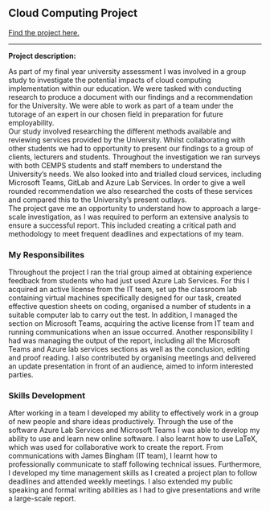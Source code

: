 ## Cloud Computing Project

[Find the project here.](/pdf/MTH3035_Group_9_Final_Report.pdf)

---

**Project description:** 

As part of my final year university assessment I was involved in a group study to investigate the potential impacts of cloud computing implementation within our education. We were tasked with conducting research to produce a document with our findings and a recommendation for the University. We were able to work as part of a team under the tutorage of an expert in our chosen field in preparation for future employability.
<br>
Our study involved researching the different methods available and reviewing services provided by the University. Whilst collaborating with other students we had to opportunity to present our findings to a group of clients, lecturers and students. Throughout the investigation we ran surveys with both CEMPS students and staff members to understand the University’s needs. We also looked into and trialled cloud services, including Microsoft Teams, GitLab and Azure Lab Services. In order to give a well rounded recommendation we also researched the costs of these services and compared this to the University’s present outlays.
<br>
The project gave me an opportunity to understand how to approach a large-scale investigation, as I was required to perform an extensive analysis to ensure a successful report. This included creating a critical path and methodology to meet frequent deadlines and expectations of my team.

### My Responsibilites
Throughout the project I ran the trial group aimed at obtaining experience feedback from students who had just used Azure Lab Services. For this I acquired an active license from the IT team, set up the classroom lab containing virtual machines specifically designed for our task, created effective question sheets on coding, organised a number of students in a suitable computer lab to carry out the test. In addition, I managed the section on Microsoft Teams, acquiring the active license from IT team and running communications when an issue occurred. Another responsibility I had was managing the output of the report, including all the Microsoft Teams and Azure lab services sections as well as the conclusion, editing and proof reading. I also contributed by organising meetings and delivered an update presentation in front of an audience, aimed to inform interested parties.

### Skills Development
After working in a team I developed my ability to effectively work in a group of new people and share ideas productively. Through the use of the software Azure Lab Services and Microsoft Teams I was able to develop my ability to use and learn new online software. I also learnt how to use LaTeX, which was used for collaborative work to create the report. From communications with James Bingham (IT team), I learnt how to professionally communicate to staff following technical issues. Furthermore, I developed my time management skills as I created a project plan to follow deadlines and attended weekly meetings. I also extended my public speaking and formal writing abilities as I had to give presentations and write a large-scale report.

